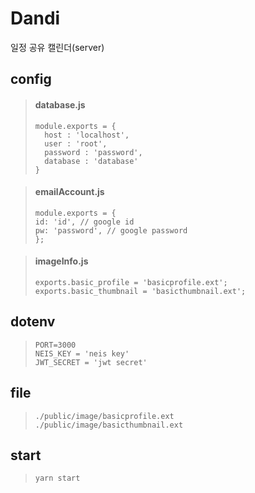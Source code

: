 # Dandi
일정 공유 캘린더(server)

## config

>#### database.js
>```
>module.exports = {
>	host : 'localhost',
>	user : 'root',
>	password : 'password',
>	database : 'database'
>}
>```

>#### emailAccount.js
>```
>module.exports = {
> id: 'id', // google id
> pw: 'password', // google password
>};
>```

>#### imageInfo.js
>```
>exports.basic_profile = 'basicprofile.ext';
>exports.basic_thumbnail = 'basicthumbnail.ext';
>```

## dotenv
>```
>PORT=3000
>NEIS_KEY = 'neis key'
>JWT_SECRET = 'jwt secret'
>```
## file

>```
>./public/image/basicprofile.ext
>./public/image/basicthumbnail.ext
>```

## start
>```
>yarn start
>```

